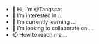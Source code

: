 - 👋 Hi, I’m @Tangscat
- 👀 I’m interested in ...
- 🌱 I’m currently learning ...
- 💞️ I’m looking to collaborate on ...
- 📫 How to reach me ...

<!---
Tangscat/Tangscat is a ✨ special ✨ repository because its `README.md` (this file) appears on your GitHub profile.
You can click the Preview link to take a look at your changes.
--->

